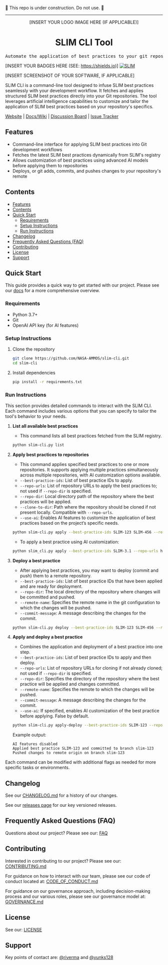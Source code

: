 
🚧 This repo is under construction. Do not use. 🚧

<hr>

<div align="center">

[INSERT YOUR LOGO IMAGE HERE (IF APPLICABLE)]
<!-- ☝️ Replace with your logo (if applicable) via ![](https://uri-to-your-logo-image) ☝️ -->
<!-- ☝️ If you see logo rendering errors, make sure you're not using indentation, or try an HTML IMG tag -->

<h1 align="center">SLIM CLI Tool</h1>
<!-- ☝️ Replace with your repo name ☝️ -->

</div>

<pre align="center">Automate the application of best practices to your git repositories</pre>
<!-- ☝️ Replace with a single sentence describing the purpose of your repo / proj ☝️ -->

<!-- Header block for project -->

[INSERT YOUR BADGES HERE (SEE: https://shields.io)] [![SLIM](https://img.shields.io/badge/Best%20Practices%20from-SLIM-blue)](https://nasa-ammos.github.io/slim/)
<!-- ☝️ Add badges via: https://shields.io e.g. ![](https://img.shields.io/github/your_chosen_action/NASA-AMMOS/your_repo) ☝️ -->

[INSERT SCREENSHOT OF YOUR SOFTWARE, IF APPLICABLE]
<!-- ☝️ Screenshot of your software (if applicable) via ![](https://uri-to-your-screenshot) ☝️ -->

SLIM CLI is a command-line tool designed to infuse SLIM best practices seamlessly with your development workflow. It fetches and applies structured SLIM best practices directly into your Git repositories. The tool leverages artificial intelligence capabilities to customize and tailor the application of SLIM best practices based on your repository's specifics.

[Website](https://nasa-ammos.github.io/slim/) | [Docs/Wiki](https://nasa-ammos.github.io/slim/docs) | [Discussion Board](https://nasa-ammos.github.io/slim/forum) | [Issue Tracker](https://github.com/NASA-AMMOS/slim-cli/issues)

## Features

- Command-line interface for applying SLIM best practices into Git development workflows
- Fetches the latest SLIM best practices dynamically from SLIM's registry
- Allows customization of best practices using advanced AI models before applying them to repositories
- Deploys, or git adds, commits, and pushes changes to your repository's remote
  
## Contents

- [Features](#features)
- [Contents](#contents)
- [Quick Start](#quick-start)
  - [Requirements](#requirements)
  - [Setup Instructions](#setup-instructions)
  - [Run Instructions](#run-instructions)
- [Changelog](#changelog)
- [Frequently Asked Questions (FAQ)](#frequently-asked-questions-faq)
- [Contributing](#contributing)
- [License](#license)
- [Support](#support)

## Quick Start

This guide provides a quick way to get started with our project. Please see our [docs](https://nasa-ammos.github.io/slim/docs) for a more comprehensive overview.

### Requirements

* Python 3.7+
* Git
* OpenAI API key (for AI features)
  
### Setup Instructions

1. Clone the repository
   ```bash
   git clone https://github.com/NASA-AMMOS/slim-cli.git
   cd slim-cli
   ```
2. Install dependencies
   ```bash
   pip install -r requirements.txt
   ```

### Run Instructions

This section provides detailed commands to interact with the SLIM CLI. Each command includes various options that you can specify to tailor the tool's behavior to your needs.

1. **List all available best practices**
   - This command lists all best practices fetched from the SLIM registry.
   ```bash
   python slim-cli.py list
   ```

2. **Apply best practices to repositories**
   - This command applies specified best practices to one or more repositories. It supports applying multiple practices simultaneously across multiple repositories, with AI customization options available.
   - `--best-practice-ids`: List of best practice IDs to apply.
   - `--repo-urls`: List of repository URLs to apply the best practices to; not used if `--repo-dir` is specified.
   - `--repo-dir`: Local directory path of the repository where the best practices will be applied.
   - `--clone-to-dir`: Path where the repository should be cloned if not present locally. Compatible with `--repo-urls`.
   - `--use-ai`: Enables AI features to customize the application of best practices based on the project’s specific needs.
   ```bash
   python slim-cli.py apply --best-practice-ids SLIM-123 SLIM-456 --repo-urls https://github.com/your-username/your-repo1 https://github.com/your-username/your-repo2
   ```
   - To apply a best practice using AI customization:
   ```bash
   python slim_cli.py apply --best-practice-ids SLIM-3.1 --repo-urls https://github.com/your_org/your_repo.git --use-ai
   ```
   
3. **Deploy a best practice**
   - After applying best practices, you may want to deploy (commit and push) them to a remote repository.
   - `--best-practice-ids`: List of best practice IDs that have been applied and are ready for deployment.
   - `--repo-dir`: The local directory of the repository where changes will be committed and pushed.
   - `--remote-name`: Specifies the remote name in the git configuration to which the changes will be pushed.
   - `--commit-message`: A message describing the changes for the commit.
   ```bash
   python slim-cli.py deploy --best-practice-ids SLIM-123 SLIM-456 --repo-dir /path/to/repo --remote-name origin --commit-message "Apply SLIM best practices"
   ```

4. **Apply and deploy a best practice**
   - Combines the application and deployment of a best practice into one step.
   - `--best-practice-ids`: List of best practice IDs to apply and then deploy.
   - `--repo-urls`: List of repository URLs for cloning if not already cloned; not used if `--repo-dir` is specified.
   - `--repo-dir`: Specifies the directory of the repository where the best practice will be applied and changes committed.
   - `--remote-name`: Specifies the remote to which the changes will be pushed.
   - `--commit-message`: A message describing the changes for the commit.
   - `--use-ai`: If specified, enables AI customization of the best practice before applying. False by default.
   ```bash
   python slim-cli.py apply-deploy --best-practice-ids SLIM-123 --repo-urls https://github.com/your-username/your-repo1 https://github.com/your-username/your-repo2 --remote-name origin --commit-message "Integrated SLIM best practice with AI customization"
   ```
   Example output:
   ```
   AI features disabled
   Applied best practice SLIM-123 and committed to branch slim-123
   Pushed changes to remote origin on branch slim-123
   ```

Each command can be modified with additional flags as needed for more specific tasks or environments.


## Changelog

See our [CHANGELOG.md](CHANGELOG.md) for a history of our changes.

See our [releases page](https://github.com/NASA-AMMOS/slim-cli/releases) for our key versioned releases.

## Frequently Asked Questions (FAQ)

Questions about our project? Please see our: [FAQ](https://nasa-ammos.github.io/slim/faq)

## Contributing

Interested in contributing to our project? Please see our: [CONTRIBUTING.md](CONTRIBUTING.md)

For guidance on how to interact with our team, please see our code of conduct located at: [CODE_OF_CONDUCT.md](CODE_OF_CONDUCT.md)

For guidance on our governance approach, including decision-making process and our various roles, please see our governance model at: [GOVERNANCE.md](GOVERNANCE.md)

## License

See our: [LICENSE](LICENSE)

## Support

Key points of contact are: [@riverma](https://github.com/riverma) and [@yunks128](https://github.com/yunks128)
